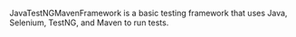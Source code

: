 JavaTestNGMavenFramework is a basic testing framework that uses Java, Selenium, TestNG, and Maven to run tests.
